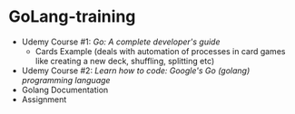 # GoLang-training

- Udemy Course #1: _Go: A complete developer's guide_
  - Cards Example (deals with automation of processes in card games like creating a new deck, shuffling, splitting etc)
- Udemy Course #2: _Learn how to code: Google's Go (golang) programming language_
- Golang Documentation
- Assignment
